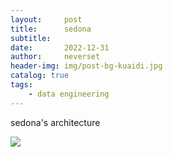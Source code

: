 ```yaml
---
layout:     post
title:      sedona
subtitle:   
date:       2022-12-31
author:     neverset
header-img: img/post-bg-kuaidi.jpg
catalog: true
tags:
    - data engineering
---
```


sedona's architecture

![](https://raw.githubusercontent.com/neverset123/cloudimg/master/Img20221231211551.png)

## 


